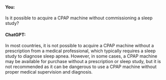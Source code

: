 #### You:
Is it possible to acquire a CPAP machine without commissioning a sleep study?

#### ChatGPT:
In most countries, it is not possible to acquire a CPAP machine without a prescription from a medical professional, which typically requires a sleep study to diagnose sleep apnea. However, in some cases, a CPAP machine may be available for purchase without a prescription or sleep study, but it is not recommended as it can be dangerous to use a CPAP machine without proper medical supervision and diagnosis.